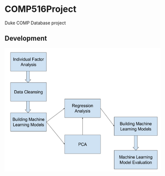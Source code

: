 # COMP516Project
Duke COMP Database project

## Development
<!-- ![Development Pipeline](https://github.com/wma8/COMP516Project/blob/master/related%20material/Pipeline.PNG | width=100) -->

<img src="https://github.com/wma8/COMP516Project/blob/master/related%20material/Pipeline.PNG" width="6500" height="400" />
